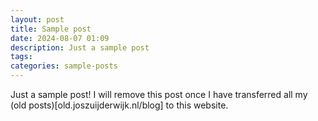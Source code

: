 ```yaml
---
layout: post
title: Sample post
date: 2024-08-07 01:09
description: Just a sample post
tags: 
categories: sample-posts
---
```


Just a sample post! I will remove this post once I have transferred all my (old posts)[old.joszuijderwijk.nl/blog] to this website.